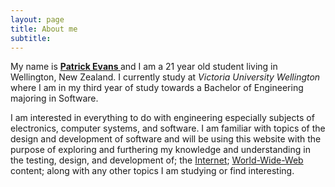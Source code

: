 ```yaml
---
layout: page
title: About me
subtitle: 
---
```


My name is <a href="https://github.com/patevs"><strong> Patrick Evans </strong></a> and I am a 21 year old student living in Wellington, New Zealand. I currently study at <i>Victoria University Wellington</i> where I am in my third year of study towards a Bachelor of Engineering majoring in Software.

I am interested in everything to do with engineering especially subjects of electronics, computer systems, and software. I am familiar with topics of the design and development of software and will be using this website with the purpose of exploring and furthering my knowledge and understanding in the testing, design, and development of; the [Internet](https://en.wikipedia.org/wiki/Internet); [World-Wide-Web](https://en.wikipedia.org/wiki/World_Wide_Web) content; along with any other topics I am studying or find interesting.